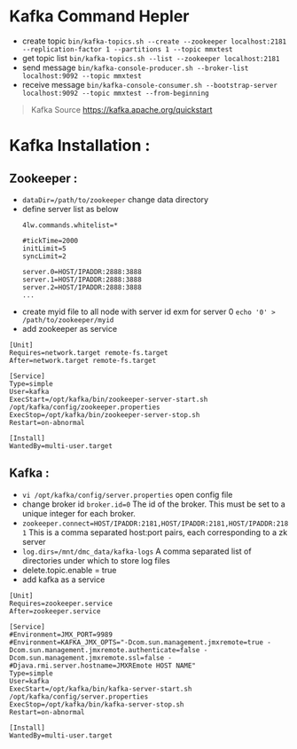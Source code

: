 # Kafka Command Hepler

- create topic `bin/kafka-topics.sh --create --zookeeper localhost:2181 --replication-factor 1 --partitions 1 --topic mmxtest`
- get topic list `bin/kafka-topics.sh --list --zookeeper localhost:2181`
- send message `bin/kafka-console-producer.sh --broker-list localhost:9092 --topic mmxtest`
- receive message `bin/kafka-console-consumer.sh --bootstrap-server localhost:9092 --topic mmxtest --from-beginning`

> Kafka Source 
> https://kafka.apache.org/quickstart

# Kafka Installation : 
## Zookeeper : 
  - `dataDir=/path/to/zookeeper` change data directory 
  - define server list as below
    ```
    4lw.commands.whitelist=*
    
    #tickTime=2000
    initLimit=5
    syncLimit=2
    
    server.0=HOST/IPADDR:2888:3888
    server.1=HOST/IPADDR:2888:3888
    server.2=HOST/IPADDR:2888:3888
    ...
    ``` 
  - create myid file to all node with server id exm for server 0 `echo '0' > /path/to/zookeeper/myid`
  - add zookeeper as service 
   ```
[Unit]
Requires=network.target remote-fs.target
After=network.target remote-fs.target

[Service]
Type=simple
User=kafka
ExecStart=/opt/kafka/bin/zookeeper-server-start.sh /opt/kafka/config/zookeeper.properties
ExecStop=/opt/kafka/bin/zookeeper-server-stop.sh
Restart=on-abnormal

[Install]
WantedBy=multi-user.target
```
## Kafka : 
- `vi /opt/kafka/config/server.properties` open config file
-  change broker id `broker.id=0` The id of the broker. This must be set to a unique integer for each broker.
-  `zookeeper.connect=HOST/IPADDR:2181,HOST/IPADDR:2181,HOST/IPADDR:2181`  This is a comma separated host:port pairs, each corresponding to a zk server
-  `log.dirs=/mnt/dmc_data/kafka-logs`  A comma separated list of directories under which to store log files
-  delete.topic.enable = true
-  add kafka as a service 
```
[Unit]
Requires=zookeeper.service
After=zookeeper.service

[Service]
#Environment=JMX_PORT=9989
#Environment=KAFKA_JMX_OPTS="-Dcom.sun.management.jmxremote=true -Dcom.sun.management.jmxremote.authenticate=false -Dcom.sun.management.jmxremote.ssl=false -#Djava.rmi.server.hostname=JMXREmote HOST NAME"
Type=simple
User=kafka
ExecStart=/opt/kafka/bin/kafka-server-start.sh /opt/kafka/config/server.properties
ExecStop=/opt/kafka/bin/kafka-server-stop.sh
Restart=on-abnormal

[Install]
WantedBy=multi-user.target
```

